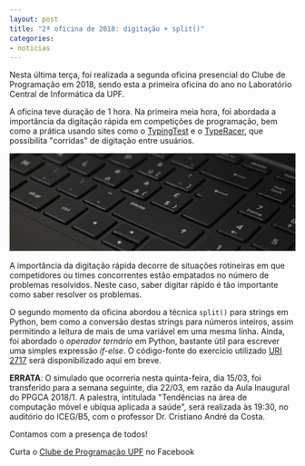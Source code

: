 ```yaml
---
layout: post
title: "2ª oficina de 2018: digitação + split()"
categories:
- noticias
---
```


Nesta última terça, foi realizada a segunda oficina presencial do Clube de Programação em 2018, sendo esta a primeira oficina do ano no Laboratório Central de Informática da UPF.

A oficina teve duração de 1 hora. Na primeira meia hora, foi abordada a importância da digitação rápida em competições de programação, bem como a prática usando sites como o [TypingTest](https://www.typingtest.com/) e o [TypeRacer](http://play.typeracer.com/), que possibilita "corridas" de digitação entre usuários.

![](/images/keyboard-black-notebook-input-163130.jpeg)

A importância da digitação rápida decorre de situações rotineiras em que competidores ou times concorrentes estão empatados no número de problemas resolvidos. Neste caso, saber digitar rápido é tão importante como saber resolver os problemas. 

O segundo momento da oficina abordou a técnica `split()` para strings em Python, bem como a conversão destas strings para números inteiros, assim permitindo a leitura de mais de uma variável em uma mesma linha. Ainda, foi abordado o *operador ternário* em Python, bastante útil para escrever uma simples expressão *if-else*. O código-fonte do exercício utilizado [URI 2717](https://www.urionlinejudge.com.br/judge/pt/problems/view/2717) será disponibilizado aqui em breve.

**ERRATA**: O simulado que ocorreria nesta quinta-feira, dia 15/03, foi transferido para a semana seguinte, dia 22/03, em razão da Aula Inaugural do PPGCA 2018/1. A palestra, intitulada "Tendências na área de computação móvel e ubíqua aplicada a saúde", será realizada às 19:30, no auditório do ICEG/B5, com o professor Dr. Cristiano André da Costa. 

Contamos com a presença de todos!

Curta o [Clube de Programação UPF](https://www.facebook.com/maratonaUPF) no Facebook

